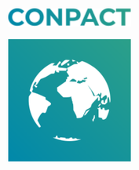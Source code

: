 # <a href="https://conpact.co"><img src="/assets/images/conpactwordmark.svg" width="250px"></img></a>
<img src="/assets/images/conpactsquare.svg" width="250px"></img>

